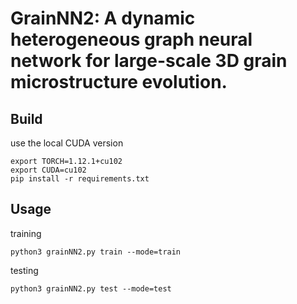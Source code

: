 # GrainNN2: A dynamic heterogeneous graph neural network for large-scale 3D grain microstructure evolution.

## Build
use the local CUDA version
```
export TORCH=1.12.1+cu102
export CUDA=cu102
pip install -r requirements.txt
```

## Usage
training
```
python3 grainNN2.py train --mode=train
```

testing

```
python3 grainNN2.py test --mode=test
```
